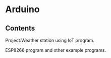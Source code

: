# Arduino

<h2>Contents</h2>

Project:Weather  station using IoT program.

ESP8266 program and other example programs.
